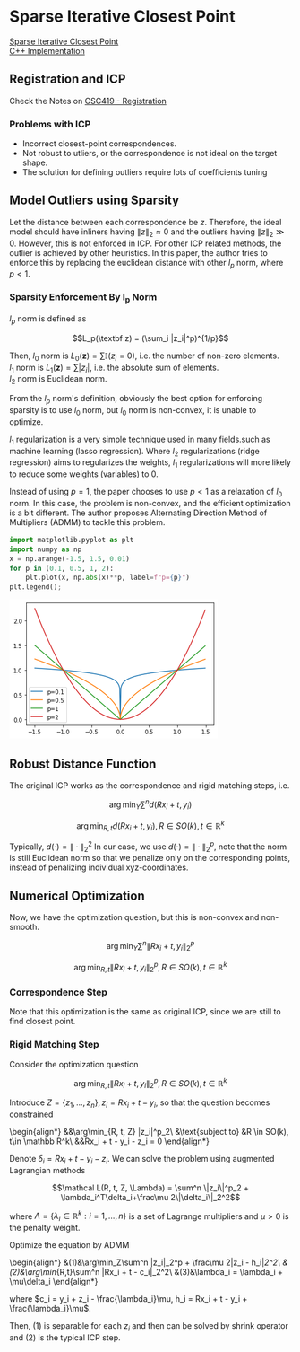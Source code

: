 # Sparse Iterative Closest Point

<a href="https://lgg.epfl.ch/publications/2014/sparseicp/paper.pdf">Sparse Iterative Closest Point</a>  
<a href="https://github.com/OpenGP/sparseicp">C++ Implementation</a>

## Registration and ICP
Check the Notes on  <a href="../csc419/registration.html">CSC419 - Registration</a>

### Problems with ICP
- Incorrect closest-point correspondences.
- Not robust to utliers, or the correspondence is not ideal on the target shape.
- The solution for defining outliers require lots of coefficients tuning

## Model Outliers using Sparsity

Let the distance between each correspondence be $z$. Therefore, the ideal model should have inliners having $\lVert z\rVert_2\approx 0$ and the outliers having $\lVert z\rVert_2 \gg 0$. However, this is not enforced in ICP. For other ICP related methods, the outlier is achieved by other heuristics. In this paper, the author tries to enforce this by replacing the euclidean distance with other $l_p$ norm, where $p<1$. 

### Sparsity Enforcement By l<sub>p</sub> Norm

$l_p$ norm is defined as 

$$L_p(\textbf z) = (\sum_i |z_i|^p)^{1/p}$$

Then, $l_0$ norm is $L_0(\mathbf z) = \sum \mathbb I(z_i = 0)$, i.e. the number of non-zero elements.  
$l_1$ norm is $L_1(\mathbf z) = \sum |z_i|$, i.e. the absolute sum of elements.   
$l_2$ norm is Euclidean norm.

From the $l_p$ norm's definition, obviously the best option for enforcing sparsity is to use $l_0$ norm, but $l_0$ norm is non-convex, it is unable to optimize. 

$l_1$ regularization is a very simple technique used in many fields.such as machine learning (lasso regression). Where $l_2$ regularizations (ridge regression) aims to regularizes the weights, $l_1$ regularizations will more likely to reduce some weights (variables) to 0. 

Instead of using $p=1$, the paper chooses to use $p<1$ as a relaxation of $l_0$ norm. In this case, the problem is non-convex, and the efficient optimization is a bit different. The author proposes Alternating Direction Method of Multipliers (ADMM) to tackle this problem. 


```python
import matplotlib.pyplot as plt
import numpy as np
x = np.arange(-1.5, 1.5, 0.01)
for p in (0.1, 0.5, 1, 2):
    plt.plot(x, np.abs(x)**p, label=f"p={p}")
plt.legend();
```


    
![png](assets/sparse_icp_5_0.png)
    


## Robust Distance Function

The original ICP works as the correspondence and rigid matching steps, i.e. 

$$\arg\min_Y \sum^n d(Rx_i + t, y_i)$$

$$\arg\min_{R, t} d(Rx_i + t, y_i), R \in SO(k), t\in \mathbb R^k$$

Typically, $d(\cdot) = \|\cdot\|^2_2$
In our case, we use $d(\cdot) = \|\cdot\|_2^p$, note that the norm is still Euclidean norm so that we penalize only on the corresponding points, instead of penalizing individual xyz-coordinates. 

## Numerical Optimization

Now, we have the optimization question, but this is non-convex and non-smooth. 

$$\arg\min_Y \sum^n \|Rx_i + t, y_i\|^p_2$$

$$\arg\min_{R, t} \|Rx_i + t, y_i\|^p_2, R \in SO(k), t\in \mathbb R^k$$

### Correspondence Step
Note that this optimization is the same as original ICP, since we are still to find closest point. 

### Rigid Matching Step
Consider the optimization question

$$\arg\min_{R, t} \|Rx_i + t, y_i\|^p_2, R \in SO(k), t\in \mathbb R^k$$

Introduce $Z = \{z_1,...,z_n\}, z_i = Rx_i + t - y_i$, so that the question becomes constrained

\begin{align*}
&&\arg\min_{R, t, Z} \|z_i\|^p_2\\
&\text{subject to} &R \in SO(k), t\in \mathbb R^k\\
&&Rx_i + t - y_i - z_i = 0
\end{align*}

Denote $\delta_i = Rx_i + t - y_i - z_i$. We can solve the problem using augmented Lagrangian methods

$$\mathcal L(R, t, Z, \Lambda) = \sum^n \|z_i\|^p_2 + \lambda_i^T\delta_i+\frac\mu 2\|\delta_i\|_2^2$$

where $\Lambda = \{\lambda_i\in\mathbb R^k:i=1,...,n\}$ is a set of Lagrange multipliers and $\mu>0$ is the penalty weight. 

Optimize the equation by ADMM

\begin{align*}
&(1)&\arg\min_Z\sum^n \|z_i\|_2^p + \frac\mu 2\|z_i - h_i\|_2^2\\
&(2)&\arg\min_{R,t}\sum^n \|Rx_i + t - c_i\|_2^2\\
&(3)&\lambda_i = \lambda_i + \mu\delta_i
\end{align*}

where $c_i = y_i + z_i - \frac{\lambda_i}\mu, h_i = Rx_i + t - y_i + \frac{\lambda_i}\mu$.

Then, $(1)$ is separable for each $z_i$ and then can be solved by shrink operator and $(2)$ is the typical ICP step.
